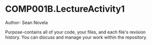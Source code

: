 # COMP001B.LectureActivity1
Author- Sean Novela
  
  
  
Purpose-contains all of your code, your files, and each file's revision history. You can discuss and manage your work within the repository.
